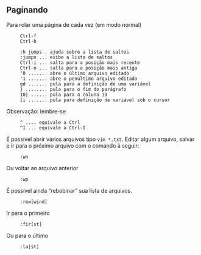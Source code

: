 Paginando 
---------

Para rolar uma página de cada vez (em modo normal)

         Ctrl-f
         Ctrl-b

         :h jumps . ajuda sobre a lista de saltos
         :jumps ... exibe a lista de saltos
         Ctrl-i ... salta para a posição mais recente
         Ctrl-o ... salta para a posição mais antiga
         '0 ....... abre o último arquivo editado
         '1 ....... abre o penúltimo arquivo editado
         gd ....... pula para a definição de uma variável
         } ........ pula para o fim do parágrafo
         10| ...... pula para a coluna 10
         [i ....... pula para definição de variável sob o cursor

Observação: lembre-se

         ^ .... equivale a Ctrl
         ^I ... equivale a Ctrl-I

É possível abrir vários arquivos tipo `vim *.txt`. Editar algum arquivo,
salvar e ir para o próximo arquivo com o comando à seguir:

         :wn

Ou voltar ao arquivo anterior

         :wp

É possível ainda “rebobinar” sua lista de arquivos.

         :rew[wind]

Ir para o primeiro

         :fir[st]

Ou para o último

         :la[st]
